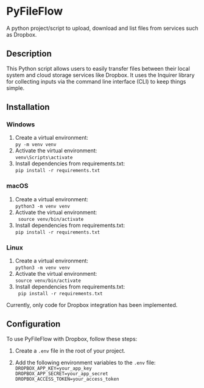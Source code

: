 # PyFileFlow

A python project/script to upload, download and list files from services such as Dropbox.

## Description

This Python script allows users to easily transfer files between their local system and cloud storage services like Dropbox. It uses the Inquirer library for collecting inputs via the command line interface (CLI) to keep things simple.

## Installation

### Windows

1.  Create a virtual environment:  
    `py -m venv venv`
2.  Activate the virtual environment:  
    `venv\Scripts\activate`
3.  Install dependencies from requirements.txt:  
    `pip install -r requirements.txt`

### macOS

1.  Create a virtual environment:  
    `python3 -m venv venv`
2.  Activate the virtual environment:  
   ` source venv/bin/activate`
3.  Install dependencies from requirements.txt:  
    `pip install -r requirements.txt`

### Linux

1.  Create a virtual environment:  
    `python3 -m venv venv`
2.  Activate the virtual environment:  
    `source venv/bin/activate`
3.  Install dependencies from requirements.txt:  
   ` pip install -r requirements.txt`

Currently, only code for Dropbox integration has been implemented.


## Configuration

To use PyFileFlow with Dropbox, follow these steps:

1. Create a `.env` file in the root of your project.

2. Add the following environment variables to the `.env` file:\
	`DROPBOX_APP_KEY=your_app_key`\
	`DROPBOX_APP_SECRET=your_app_secret`\
	`DROPBOX_ACCESS_TOKEN=your_access_token`
	




